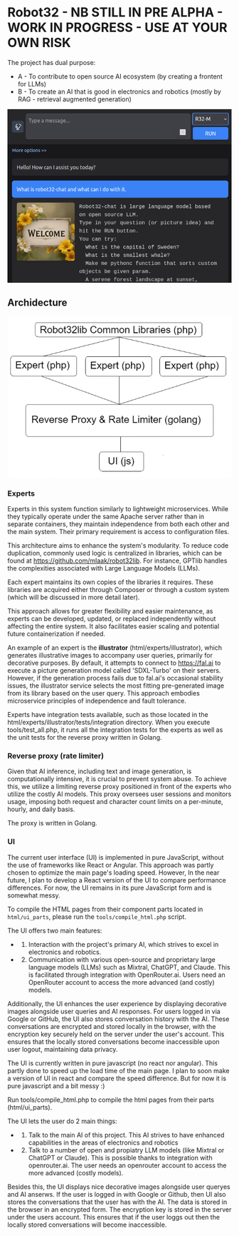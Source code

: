# Robot32 - NB STILL IN PRE ALPHA - WORK IN PROGRESS - USE AT YOUR OWN RISK

The project has dual purpose:
* A - To contribute to open source AI ecosystem (by creating a frontent for LLMs)
* B - To create an AI that is good in electronics and robotics (mostly by RAG - retrieval augmented generation)

![Image of project UI](https://github.com/mlaak/robot32/blob/main/html/openscreen.png?raw=true)


## Archidecture

![Image of project archidecture](https://github.com/mlaak/robot32/blob/main/doc/r32diagram3.png?raw=true)


### Experts

Experts in this system function similarly to lightweight microservices. While they typically operate under the same Apache server rather than in separate containers, they maintain independence from both each other and the main system. Their primary requirement is access to configuration files.

This architecture aims to enhance the system's modularity. To reduce code duplication, commonly used logic is centralized in libraries, which can be found at https://github.com/mlaak/robot32lib. For instance, GPTlib handles the complexities associated with Large Language Models (LLMs).

Each expert maintains its own copies of the libraries it requires. These libraries are acquired either through Composer or through a custom system (which will be discussed in more detail later).

This approach allows for greater flexibility and easier maintenance, as experts can be developed, updated, or replaced independently without affecting the entire system. It also facilitates easier scaling and potential future containerization if needed.

An example of an expert is the **illustrator** (html/experts/illustrator), which generates illustrative images to accompany user queries, primarily for decorative purposes. By default, it attempts to connect to https://fal.ai to execute a picture generation model called 'SDXL-Turbo' on their servers. However, if the generation process fails due to fal.ai's occasional stability issues, the illustrator service selects the most fitting pre-generated image from its library based on the user query. This approach embodies microservice principles of independence and fault tolerance.

Experts have integration tests available, such as those located in the html/experts/illustrator/tests/integration directory. When you execute tools/test_all.php, it runs all the integration tests for the experts as well as the unit tests for the reverse proxy written in Golang.

### Reverse proxy (rate limiter)

Given that AI inference, including text and image generation, is computationally intensive, it is crucial to prevent system abuse. To achieve this, we utilize a limiting reverse proxy positioned in front of the experts who utilize the costly AI models. This proxy oversees user sessions and monitors usage, imposing both request and character count limits on a per-minute, hourly, and daily basis.

The proxy is written in Golang.


### UI



The current user interface (UI) is implemented in pure JavaScript, without the use of frameworks like React or Angular. This approach was partly chosen to optimize the main page's loading speed. However, In the near future, I plan to develop a React version of the UI to compare performance differences. For now, the UI remains in its pure JavaScript form and is somewhat messy.

To compile the HTML pages from their component parts located in `html/ui_parts`, please run the `tools/compile_html.php` script.

The UI offers two main features:
* 1. Interaction with the project's primary AI, which strives to excel in electronics and robotics.
* 2. Communication with various open-source and proprietary large language models (LLMs) such as Mixtral, ChatGPT, and Claude. This is facilitated through integration with OpenRouter.ai. Users need an OpenRouter account to access the more advanced (and costly) models.

Additionally, the UI enhances the user experience by displaying decorative images alongside user queries and AI responses. For users logged in via Google or GitHub, the UI also stores conversation history with the AI. These conversations are encrypted and stored locally in the browser, with the encryption key securely held on the server under the user's account. This ensures that the locally stored conversations become inaccessible upon user logout, maintaining data privacy.




















The UI is currently written in pure javascript (no react nor angular). This partly done to speed up the load time of the main page. I plan to soon make a version of UI in react and compare the speed difference. But for now it is pure javascript and a bit messy :)

Run tools/compile_html.php to compile the html pages from their parts (html/ui_parts). 

The UI lets the user do 2 main things:
 * 1) Talk to the main AI of this project. This AI strives to have enhanced capabilities in the areas of electronics and robotics
 * 2) Talk to a number of open and propiatry LLM models (like Mixtral or ChatGPT or Claude). This is possible thanks to integration with openrouter.ai. The user needs an openrouter account to access the more advanced (costly models).

Besides this, the UI displays nice decorative images alongside user queryes and AI anserws. If the user is logged in with Google or Github, then UI also stores the conversations that the user has with the AI. The data is stored in the browser in an encrypted form. The encryption key is stored in the server under the users account. This ensures that if the user loggs out then the locally stored conversations will become inaccessible.  











<!---


Based on the provided plan, it seems that the student's project, named Robot32, is primarily focused on developing a website (Robot32.com) that features a helpful AI, particularly in the field of technology, robotics, and automation. The AI will be built using open-source large language models (LLMs) from Mistral, such as Mistral 7b, Mixtral 8x7b, and Mixtral 8x22b.

The website will have a chat interface, allowing users to interact with the AI. The AI's behavior will be customized using Retrieval-Augmented Generation (RAG) and, in the future, possibly Lora training. These techniques help the AI to access and utilize relevant information during conversations, improving its ability to provide accurate and helpful responses.

While the project does not explicitly mention creating a physical robot for users to physically interact with, the AI on the Robot32 website will be able to provide guidance and resources for building hardware components, such as 'arms' and 'legs' for a robot. This way, the AI can assist users in creating their own physical robots by providing information and instructions.

Overall, the student's project aims to create a valuable and engaging web-based AI focused on technology, robotics, and automation, with a strong emphasis on open-source and customizable features.

Robot32 AI (Mixtral 8x7b)

-->